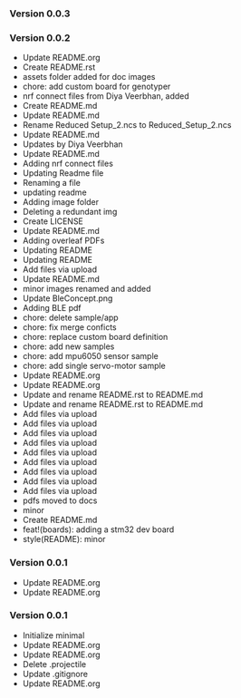 ### Version 0.0.3

### Version 0.0.2
- Update README.org
- Create README.rst
- assets folder added for doc images
- chore: add custom board for genotyper
- nrf connect files from Diya Veerbhan, added
- Create README.md
- Update README.md
- Rename Reduced Setup_2.ncs to Reduced_Setup_2.ncs
- Update README.md
- Updates by Diya Veerbhan
- Update README.md
- Adding nrf connect files
- Updating Readme file
- Renaming a file
- updating readme
- Adding image folder
- Deleting a redundant img
- Create LICENSE
- Update README.md
- Adding overleaf PDFs
- Updating README
- Updating README
- Add files via upload
- Update README.md
- minor images renamed and added
- Update BleConcept.png
- Adding BLE pdf
- chore: delete sample/app
- chore: fix merge conficts
- chore: replace custom board definition
- chore: add new samples
- chore: add mpu6050 sensor sample
- chore: add single servo-motor sample
- Update README.org
- Update README.org
- Update and rename README.rst to README.md
- Update and rename README.rst to README.md
- Add files via upload
- Add files via upload
- Add files via upload
- Add files via upload
- Add files via upload
- Add files via upload
- Add files via upload
- Add files via upload
- Add files via upload
- pdfs moved to docs
- minor
- Create README.md
- feat!(boards): adding a stm32 dev board
- style(README): minor

### Version 0.0.1
- Update README.org
- Update README.org

### Version 0.0.1
- Initialize minimal
- Update README.org
- Update README.org
- Delete .projectile
- Update .gitignore
- Update README.org
